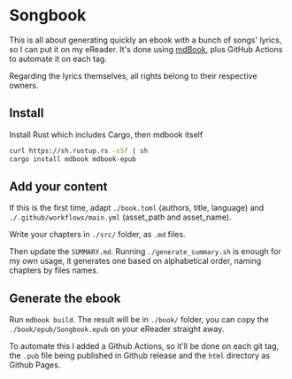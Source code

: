 # Songbook

This is all about generating quickly an ebook with a bunch of songs' lyrics, so I can put it on my eReader. It's done using [mdBook](https://rust-lang.github.io/mdBook), plus GitHub Actions to automate it on each tag.

Regarding the lyrics themselves, all rights belong to their respective owners.

## Install

Install Rust which includes Cargo, then mdbook itself

```bash
curl https://sh.rustup.rs -sSf | sh
cargo install mdbook mdbook-epub
```

## Add your content

If this is the first time, adapt `./book.toml` (authors, title, language) and `./.github/workflows/main.yml` (asset_path and asset_name).

Write your chapters in `./src/` folder, as `.md` files.

Then update the `SUMMARY.md`. Running `./generate_summary.sh` is enough for my own usage, it generates one based on alphabetical order, naming chapters by files names.

## Generate the ebook

Run `mdbook build`. The result will be in `./book/` folder, you can copy the `./book/epub/Songbook.epub` on your eReader straight away.

To automate this I added a Github Actions, so it'll be done on each git tag, the `.pub` file being published in Github release and the `html` directory as Github Pages.